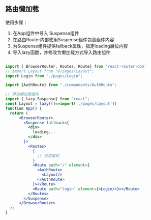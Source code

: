 ## 路由懒加载



使用步骤：

1. 在App组件中导入 Suspense组件
2. 在路由Router内部使用Suspense组件包裹组件内容
3. 为Suspense组件提供fallback属性，指定loading展位内容
4. 导入lazy函数，并修改为懒加载方式导入路由组件

```jsx

import { BrowserRouter, Routes, Route} from 'react-router-dom'
// import Layout from "@/pages/Layout";
import Login from "./pages/Login";

import {AuthRoute} from "./components/AuthRoute";

// 添加懒加载组件
import { lazy,Suspense} from "react";
const Layout = lazy(()=>import('./pages/Layout'))
function App() {
  return (
      <BrowserRouter>
        <Suspense fallback={
          <div>
            loading...
          </div>
        }>
          <Routes>
            {
              // 使用鉴权
            }
            <Route path="/" element={
              <AuthRoute>
                <Layout/>
              </AuthRoute>
            }></Route>
            <Route path="login" element={<Login/>}></Route>
          </Routes>
        </Suspense>
      </BrowserRouter>
  );
}
```

